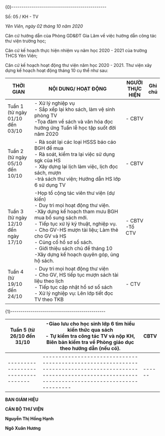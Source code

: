 

{0}------------------------------------------------

Số: 05 / KH - TV

*Yên Viên, ngày 02 tháng 10 năm 2020*

Căn cứ hướng dẫn của Phòng GD&ĐT Gia Lâm về việc hướng dẫn công tác
thư viện trường học;

Căn cứ kế hoạch thực hiện nhiệm vụ năm học 2020 - 2021 của trường THCS
Yên Viên;

Căn cứ kế hoạch hoạt động thư viện năm học 2020 - 2021. Thư viện xây dựng
kế hoạch hoạt động tháng 10 cụ thể như sau:

| THỜI<br>GIAN                                  | NỘI DUNG/ HOẠT ĐỘNG                                                                                                                                                                                                                                                                                                                               | NGƯỜI<br>THỰC<br>HIỆN | Ghi<br>chú |
|-----------------------------------------------|---------------------------------------------------------------------------------------------------------------------------------------------------------------------------------------------------------------------------------------------------------------------------------------------------------------------------------------------------|-----------------------|------------|
| Tuần 1<br>(từ ngày<br>01/10 đến<br>03/10      | - Xử lý nghiệp vụ<br>- Sắp xếp lại kho sách, làm vệ sinh phòng TV<br>-Tọa đàm về sách và văn hóa đọc hưởng ứng Tuần lễ học tập suốt đời năm 2020                                                                                                                                                                                                  | - CBTV                |            |
| Tuần 2<br>(từ ngày<br>05/10 đến<br>10/10      | - Rà soát lại các loại HSSS báo cáo BGH để mua<br>- Rà soát, kiểm tra lại việc sử dụng sgk của HS<br>- Xây dựng lại lịch làm việc, lịch đọc sách, mượn<br>-trả sách thư viện; Hướng dẫn HS lớp 6 sử dụng TV                                                                                                                                       | - CBTV                |            |
| Tuần 3<br>(từ ngày<br>12/10 đến<br>ngày 17/10 | -Họp tổ cộng tác viên thư viện (dự kiến)<br>- Duy trì mọi hoạt động thư viện.<br>-Xây dựng kế hoạch tham mưu BGH mua bổ sung sách mới.<br>- Tiếp tục xử lý kỹ thuật, nghiệp vụ.<br>- Cho GV-HS mượn tài liệu; Làm thẻ cho GV và HS<br>- Củng cố hồ sơ sổ sách.<br>- Giới thiệu sách chủ đề tháng 10<br>-Xây dựng kế hoạch quyên góp, ủng hộ sách. | - CBTV<br>-Tổ CTV     |            |
| Tuần 4<br>(từ 19/10 đến<br>24/10              | - Duy trì mọi hoạt động thư viện<br>- Cho GV, HS tiếp tục mượn sách tài liệu theo lịch<br>- Tiếp tục cập nhật hồ sơ sổ sách<br>- Xử lý nghiệp vụ: Lên lớp tiết đọc TV theo TKB                                                                                                                                                                    | - CTV                 |            |

{1}------------------------------------------------

| Tuần 5 (từ<br>26/10 đến<br>31/10 | -Giao lưu cho học sinh lớp 6 tìm hiểu kiến thức qua sách<br>- Tự kiểm tra công tác TV và nộp KH, Biên bản kiểm tra về Phòng giáo dục theo hướng dẫn (nếu có). | CBTV |
|----------------------------------|---------------------------------------------------------------------------------------------------------------------------------------------------------------|------|
|----------------------------------|---------------------------------------------------------------------------------------------------------------------------------------------------------------|------|

**BAN GIÁM HIỆU**

**CÁN BỘ THƯ VIỆN**

**Nguyễn Thị Hồng Hạnh**

**Ngô Xuân Hương**